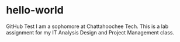 # hello-world
GitHub Test
I am a sophomore at Chattahoochee Tech. This is a lab assignment for my IT Analysis Design and Project Management class.
